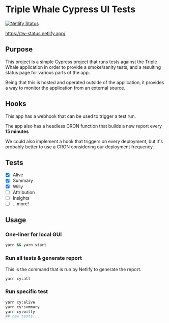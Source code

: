 # Triple Whale Cypress UI Tests

[![Netlify Status](https://api.netlify.com/api/v1/badges/5704624e-816f-43f3-ae28-ac8b2aeae7c4/deploy-status)](https://app.netlify.com/sites/tw-status/deploys)

https://tw-status.netlify.app/

## Purpose

This project is a simple Cypress project that runs tests against the Triple Whale application in order to provide a smoke/sanity tests, and a resulting status page for various parts of the app.

Being that this is hosted and operated outside of the application, it provides a way to monitor the application from an external source.

## Hooks

This app has a webhook that can be used to trigger a test run.

The app also has a headless CRON function that builds a new report every **15 minutes**

We could also implement a hook that triggers on every deployment, but it's probably better to use a CRON considering our deployment frequency.

## Tests

- [x] Alive
- [x] Summary
- [x] Willy
- [ ] Attribution
- [ ] Insights
- [ ] ...more!

## Usage

### One-liner for local GUI

```bash
yarn && yarn start
```

### Run all tests & generate report

This is the command that is run by Netlify to generate the report.

```bash
yarn cy:all
```

### Run specific test

```bash
yarn cy:alive
yarn cy:summary
yarn cy:willy
## new tests...
```
